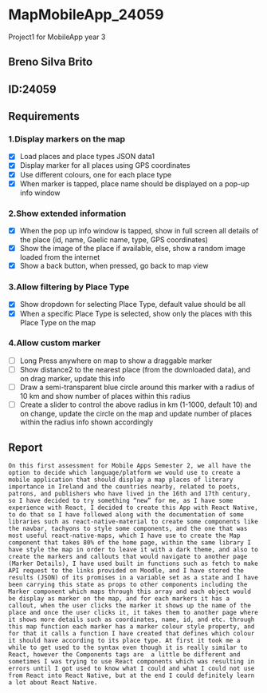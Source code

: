 # MapMobileApp_24059
Project1 for MobileApp year 3

## Breno Silva Brito
## ID:24059

## Requirements

### 1.Display markers on the map
- [x] Load places and place types JSON data1
- [x] Display marker for all places using GPS coordinates
- [x] Use different colours, one for each place type
- [x] When marker is tapped, place name should be displayed on a pop-up info window
### 2.Show extended information
- [x] When the pop up info window is tapped, show in full screen all details of the place (id, name, Gaelic name, type, GPS coordinates)
- [x] Show the image of the place if available, else, show a random image loaded from the internet
- [x] Show a back button, when pressed, go back to map view
### 3.Allow filtering by Place Type
- [x] Show dropdown for selecting Place Type, default value should be all
- [x] When a specific Place Type is selected, show only the places with this Place Type on the map
### 4.Allow custom marker
- [ ] Long Press anywhere on map to show a draggable marker
- [ ] Show distance2 to the nearest place (from the downloaded data), and on drag marker, update this info
- [ ] Draw a semi-transparent blue circle around this marker with a radius of 10 km and show number of places within this radius
- [ ] Create a slider to control the above radius in km (1-1000, default 10) and on change, update the circle on the map and update number of places within the radius info shown accordingly

## Report

    On this first assessment for Mobile Apps Semester 2, we all have the option to decide which language/platform we would use to create a mobile application that should display a map places of literary importance in Ireland and the countries nearby, related to poets, patrons, and publishers who have lived in the 16th and 17th century, so I have decided to try something “new” for me, as I have some experience with React, I decided to create this App with React Native, to do that so I have followed along with the documentation of some libraries such as react-native-material to create some components like the navbar, tachyons to style some components, and the one that was most useful react-native-maps, which I have use to create the Map component that takes 80% of the home page, within the same library I have style the map in order to leave it with a dark theme, and also to create the markers and callouts that would navigate to another page (Marker Details), I have used built in functions such as fetch to make API request to the links provided on Moodle, and I have stored the results (JSON) of its promises in a variable set as a state and I have been carrying this state as props to other components including the Marker component which maps through this array and each object would be display as marker on the map, and for each markers it has a callout, when the user clicks the marker it shows up the name of the place and once the user clicks it, it takes them to another page where it shows more details such as coordinates, name, id, and etc. through this map function each marker has a marker colour style property, and for that it calls a function I have created that defines which colour it should have according to its place type. At first it took me a while to get used to the syntax even though it is really similar to React, however the Components tags are  a little be different and sometimes I was trying to use React components which was resulting in errors until I got used to know what I could and what I could not use from React into React Native, but at the end I could definitely learn a lot about React Native.

